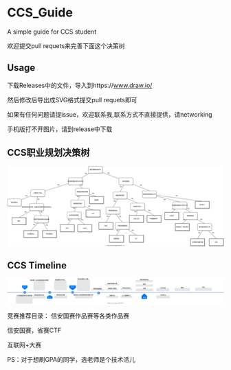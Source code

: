 # CCS_Guide

A simple guide for CCS student

欢迎提交pull requets来完善下面这个决策树


## Usage
下载Releases中的文件，导入到https://www.draw.io/

然后修改后导出成SVG格式提交pull requets即可


如果有任何问题请提issue，欢迎联系我,联系方式不直接提供，请networking

手机版打不开图片，请到release中下载


## CCS职业规划决策树

![ccs.drawio](./ccs.drawio.svg)





## CCS Timeline

![ccs_timeline.drawio](./ccs_timeline.drawio.svg)


竞赛推荐目录：
信安国赛作品赛等各类作品赛

信安国赛，省赛CTF

互联网+大赛


PS：对于想刷GPA的同学，选老师是个技术活儿



